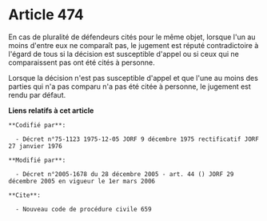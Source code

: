# Article 474

En cas de pluralité de défendeurs cités pour le même objet, lorsque l'un au moins d'entre eux ne comparaît pas, le jugement
est réputé contradictoire à l'égard de tous si la décision est susceptible d'appel ou si ceux qui ne comparaissent pas ont
été cités à personne.

Lorsque la décision n'est pas susceptible d'appel et que l'une au moins des parties qui n'a pas comparu n'a pas été citée à
personne, le jugement est rendu par défaut.

**Liens relatifs à cet article**

	**Codifié par**:

	  - Décret n°75-1123 1975-12-05 JORF 9 décembre 1975 rectificatif JORF 27 janvier 1976

	**Modifié par**:

	  - Décret n°2005-1678 du 28 décembre 2005 - art. 44 () JORF 29 décembre 2005 en vigueur le 1er mars 2006

	**Cite**:

	  - Nouveau code de procédure civile 659
